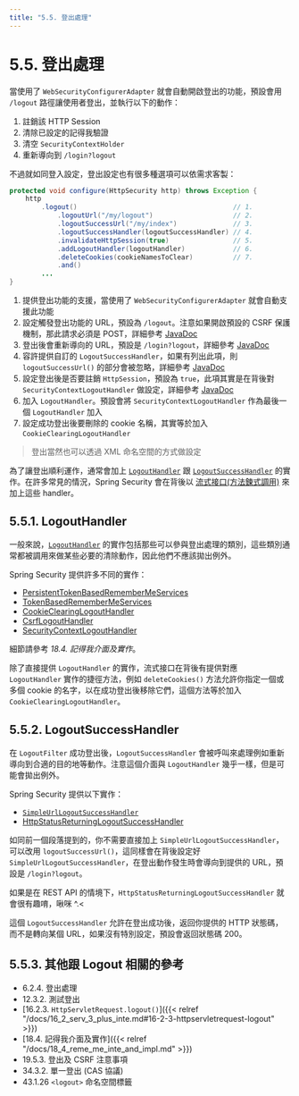 ```yaml
---
title: "5.5. 登出處理"
---
```


# 5.5. 登出處理

當使用了 `WebSecurityConfigurerAdapter` 就會自動開啟登出的功能，預設會用 `/logout` 路徑讓使用者登出，並執行以下的動作：

1. 註銷該 HTTP Session
2. 清除已設定的記得我驗證
3. 清空 `SecurityContextHolder`
4. 重新導向到 `/login?logout`

不過就如同登入設定，登出設定也有很多種選項可以依需求客製：

```java
protected void configure(HttpSecurity http) throws Exception {
	http
		.logout()                                       // 1.
			.logoutUrl("/my/logout")                    // 2.
			.logoutSuccessUrl("/my/index")              // 3.
			.logoutSuccessHandler(logoutSuccessHandler) // 4.
			.invalidateHttpSession(true)                // 5.
			.addLogoutHandler(logoutHandler)            // 6.
			.deleteCookies(cookieNamesToClear)          // 7.
			.and()
		...
}
```

1. 提供登出功能的支援，當使用了 `WebSecurityConfigurerAdapter` 就會自動支援此功能
2. 設定觸發登出功能的 URL，預設為 `/logout`。注意如果開啟預設的 CSRF 保護機制，那此請求必須是 POST，詳細參考 [JavaDoc](https://docs.spring.io/spring-security/site/docs/current/api/org/springframework/security/config/annotation/web/configurers/LogoutConfigurer.html#logoutUrl-java.lang.String-)
3. 登出後會重新導向的 URL，預設是 `/login?logout`，詳細參考 [JavaDoc](https://docs.spring.io/spring-security/site/docs/current/api/org/springframework/security/config/annotation/web/configurers/LogoutConfigurer.html#logoutSuccessUrl-java.lang.String-)
4. 容許提供自訂的 `LogoutSuccessHandler`，如果有列出此項，則 `logoutSuccessUrl()` 的部分會被忽略，詳細參考 [JavaDoc](https://docs.spring.io/spring-security/site/docs/current/api/org/springframework/security/config/annotation/web/configurers/LogoutConfigurer.html#logoutSuccessHandler-org.springframework.security.web.authentication.logout.LogoutSuccessHandler-)
5. 設定登出後是否要註銷 `HttpSession`，預設為 `true`，此項其實是在背後對 `SecurityContextLogoutHandler` 做設定，詳細參考 [JavaDoc](https://docs.spring.io/spring-security/site/docs/current/api/org/springframework/security/config/annotation/web/configurers/LogoutConfigurer.html#invalidateHttpSession-boolean-)
6. 加入 `LogoutHandler`。預設會將 `SecurityContextLogoutHandler` 作為最後一個 `LogoutHandler` 加入
7. 設定成功登出後要刪除的 cookie 名稱，其實等於加入 `CookieClearingLogoutHandler`

> 登出當然也可以透過 XML 命名空間的方式做設定

為了讓登出順利運作，通常會加上 [`LogoutHandler`](https://docs.spring.io/spring-security/site/docs/current/api/org/springframework/security/web/authentication/logout/LogoutHandler.html) 跟 [`LogoutSuccessHandler`](https://docs.spring.io/spring-security/site/docs/current/api/org/springframework/security/web/authentication/logout/LogoutSuccessHandler.html) 的實作。在許多常見的情況，Spring Security 會在背後以 [流式接口(方法鍊式調用)](https://zh.wikipedia.org/wiki/%E6%B5%81%E5%BC%8F%E6%8E%A5%E5%8F%A3) 來加上這些 handler。

## 5.5.1. LogoutHandler

一般來說，[`LogoutHandler`](https://docs.spring.io/spring-security/site/docs/current/api/org/springframework/security/web/authentication/logout/LogoutHandler.html) 的實作包括那些可以參與登出處理的類別，這些類別通常都被調用來做某些必要的清除動作，因此他們不應該拋出例外。

Spring Security 提供許多不同的實作：

- [PersistentTokenBasedRememberMeServices](https://docs.spring.io/spring-security/site/docs/current/api/org/springframework/security/web/authentication/rememberme/PersistentTokenBasedRememberMeServices.html)
- [TokenBasedRememberMeServices](https://docs.spring.io/spring-security/site/docs/current/api/org/springframework/security/web/authentication/rememberme/TokenBasedRememberMeServices.html)
- [CookieClearingLogoutHandler](https://docs.spring.io/spring-security/site/docs/current/api/org/springframework/security/web/authentication/logout/CookieClearingLogoutHandler.html)
- [CsrfLogoutHandler](https://docs.spring.io/spring-security/site/docs/current/api/org/springframework/security/web/csrf/CsrfLogoutHandler.html)
- [SecurityContextLogoutHandler](https://docs.spring.io/spring-security/site/docs/current/api/org/springframework/security/web/authentication/logout/SecurityContextLogoutHandler.html)

細節請參考 _18.4. 記得我介面及實作_。

除了直接提供 `LogoutHandler` 的實作，流式接口在背後有提供對應 `LogoutHandler` 實作的捷徑方法，例如 `deleteCookies()` 方法允許你指定一個或多個 cookie 的名字，以在成功登出後移除它們，這個方法等於加入 `CookieClearingLogoutHandler`。

## 5.5.2. LogoutSuccessHandler

在 `LogoutFilter` 成功登出後，`LogoutSuccessHandler` 會被呼叫來處理例如重新導向到合適的目的地等動作。注意這個介面與 `LogoutHandler` 幾乎一樣，但是可能會拋出例外。

Spring Security 提供以下實作：

- [`SimpleUrlLogoutSuccessHandler`](https://docs.spring.io/spring-security/site/docs/current/api/org/springframework/security/web/authentication/logout/SimpleUrlLogoutSuccessHandler.html)
- [HttpStatusReturningLogoutSuccessHandler](https://docs.spring.io/spring-security/site/docs/current/api/org/springframework/security/web/authentication/logout/HttpStatusReturningLogoutSuccessHandler.html)

如同前一個段落提到的，你不需要直接加上 `SimpleUrlLogoutSuccessHandler`，可以改用 `logoutSuccessUrl()`，這同樣會在背後設定好 `SimpleUrlLogoutSuccessHandler`，在登出動作發生時會導向到提供的 URL，預設是 `/login?logout`。

如果是在 REST API 的情境下，`HttpStatusReturningLogoutSuccessHandler` 就會很有趣唷，啾咪 ^.<

這個 `LogoutSuccessHandler` 允許在登出成功後，返回你提供的 HTTP 狀態碼，而不是轉向某個 URL，如果沒有特別設定，預設會返回狀態碼 200。

## 5.5.3. 其他跟 Logout 相關的參考

- 6.2.4. 登出處理
- 12.3.2. 測試登出
- [16.2.3. `HttpServletRequest.logout()`]({{< relref "/docs/16_2_serv_3_plus_inte.md#16-2-3-httpservletrequest-logout" >}})
- [18.4. 記得我介面及實作]({{< relref "/docs/18_4_reme_me_inte_and_impl.md" >}})
- 19.5.3. 登出及 CSRF 注意事項
- 34.3.2. 單一登出 (CAS 協議)
- 43.1.26 `<logout>` 命名空間標籤